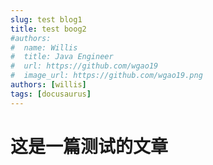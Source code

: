 ```yaml
---
slug: test blog1
title: test boog2
#authors:
#  name: Willis
#  title: Java Engineer
#  url: https://github.com/wgao19
#  image_url: https://github.com/wgao19.png
authors: [willis]
tags: [docusaurus]
---
```



# 这是一篇测试的文章